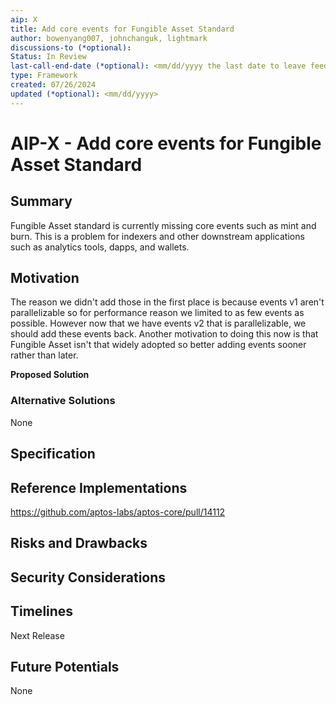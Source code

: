 ```yaml
---
aip: X
title: Add core events for Fungible Asset Standard
author: bowenyang007, johnchanguk, lightmark
discussions-to (*optional):
Status: In Review
last-call-end-date (*optional): <mm/dd/yyyy the last date to leave feedbacks and reviews>
type: Framework
created: 07/26/2024
updated (*optional): <mm/dd/yyyy>
---
```


# AIP-X - Add core events for Fungible Asset Standard

## Summary

Fungible Asset standard is currently missing core events such as mint and burn. This is a problem for indexers and other downstream applications such as analytics tools, dapps, and wallets.

## Motivation

The reason we didn't add those in the first place is because events v1 aren't parallelizable so for performance reason we limited to as few events as possible. However now that we have events v2 that is parallelizable, we should add these events back. Another motivation to doing this now is that Fungible Asset isn't that widely adopted so better adding events sooner rather than later.

**Proposed Solution**


### Alternative Solutions

None

## Specification


## Reference Implementations

https://github.com/aptos-labs/aptos-core/pull/14112

## Risks and Drawbacks


## **Security Considerations**


## Timelines

Next Release

## Future Potentials

None